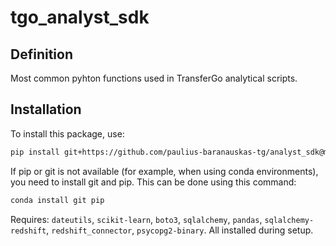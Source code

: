 # tgo_analyst_sdk

## Definition

Most common pyhton functions used in TransferGo analytical scripts.

## Installation

To install this package, use:

```bash
pip install git+https://github.com/paulius-baranauskas-tg/analyst_sdk@master
```

If pip or git is not available (for example, when using conda environments), you need to install git and pip. This can be done using this command:

```bash
conda install git pip
```

Requires: `dateutils`, `scikit-learn`, `boto3`, `sqlalchemy`, `pandas`, `sqlalchemy-redshift`, `redshift_connector`, `psycopg2-binary`. All installed during setup.
